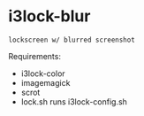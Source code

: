 i3lock-blur
==========================

```
lockscreen w/ blurred screenshot
```
Requirements:

* i3lock-color
* imagemagick
* scrot
* lock.sh runs i3lock-config.sh

